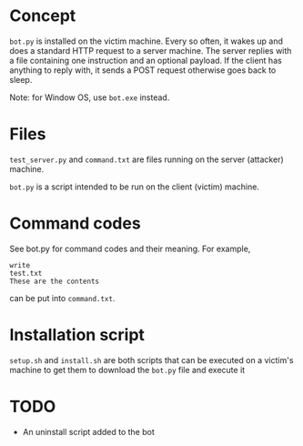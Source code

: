 # Concept

`bot.py` is installed on the victim machine. Every so often, it wakes up
and does a standard HTTP request to a server machine. The server replies
with a file containing one instruction and an optional payload. If the
client has anything to reply with, it sends a POST request otherwise
goes back to sleep.

Note: for Window OS, use `bot.exe` instead.

# Files

`test_server.py` and `command.txt` are files running on the server
(attacker) machine.

`bot.py` is a script intended to be run on the client (victim) machine.

# Command codes

See bot.py for command codes and their meaning. For example,

    write
    test.txt
    These are the contents

can be put into `command.txt`.

# Installation script

`setup.sh` and `install.sh` are both scripts that can be executed on
a victim's machine to get them to download the `bot.py` file and execute it

# TODO

* An uninstall script added to the bot
